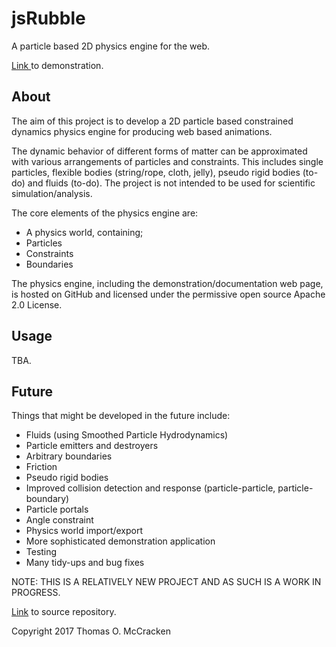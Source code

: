 # jsRubble
A particle based 2D physics engine for the web.

[Link ](https://tommccracken.github.io/jsRubble/) to demonstration.

## About
The aim of this project is to develop a 2D particle based constrained dynamics physics engine for producing web based animations.

The dynamic behavior of different forms of matter can be approximated with various arrangements of particles and constraints. This includes single particles, flexible bodies (string/rope, cloth, jelly), pseudo rigid bodies (to-do) and fluids (to-do). The project is not intended to be used for scientific simulation/analysis.

The core elements of the physics engine are:
* A physics world, containing;
* Particles
* Constraints
* Boundaries

The physics engine, including the demonstration/documentation web page, is hosted on GitHub and licensed under the permissive open source Apache 2.0 License.

## Usage

TBA.

## Future

Things that might be developed in the future include:
- Fluids (using Smoothed Particle Hydrodynamics)
- Particle emitters and destroyers
- Arbitrary boundaries
- Friction
- Pseudo rigid bodies
- Improved collision detection and response (particle-particle, particle-boundary)
- Particle portals
- Angle constraint
- Physics world import/export
- More sophisticated demonstration application
- Testing
- Many tidy-ups and bug fixes

NOTE: THIS IS A RELATIVELY NEW PROJECT AND AS SUCH IS A WORK IN PROGRESS.

[Link](https://github.com/tommccracken/jsRubble/)  to source repository.

Copyright 2017 Thomas O. McCracken
